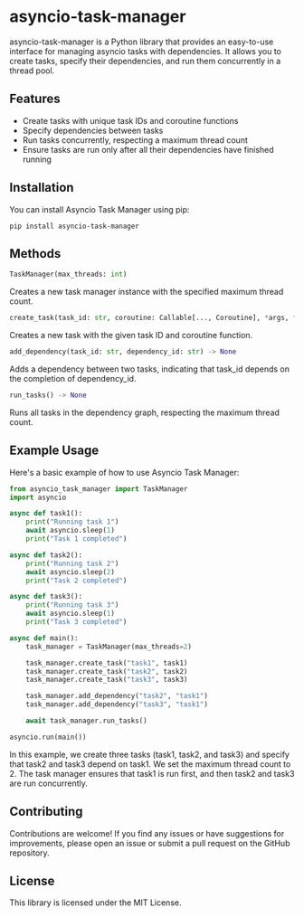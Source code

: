# asyncio-task-manager
asyncio-task-manager is a Python library that provides an easy-to-use interface for managing asyncio tasks with dependencies. It allows you to create tasks, specify their dependencies, and run them concurrently in a thread pool.

## Features

- Create tasks with unique task IDs and coroutine functions
- Specify dependencies between tasks
- Run tasks concurrently, respecting a maximum thread count
- Ensure tasks are run only after all their dependencies have finished running

## Installation

You can install Asyncio Task Manager using pip:

```
pip install asyncio-task-manager
```

## Methods

```python
TaskManager(max_threads: int)
```
Creates a new task manager instance with the specified maximum thread count.

```python
create_task(task_id: str, coroutine: Callable[..., Coroutine], *args, **kwargs) -> None
```
Creates a new task with the given task ID and coroutine function.

```python
add_dependency(task_id: str, dependency_id: str) -> None
```
Adds a dependency between two tasks, indicating that task_id depends on the completion of dependency_id.

```python
run_tasks() -> None
```
Runs all tasks in the dependency graph, respecting the maximum thread count.

## Example Usage

Here's a basic example of how to use Asyncio Task Manager:

```python
from asyncio_task_manager import TaskManager
import asyncio

async def task1():
    print("Running task 1")
    await asyncio.sleep(1)
    print("Task 1 completed")

async def task2():
    print("Running task 2")
    await asyncio.sleep(2)
    print("Task 2 completed")

async def task3():
    print("Running task 3")
    await asyncio.sleep(1)
    print("Task 3 completed")

async def main():
    task_manager = TaskManager(max_threads=2)

    task_manager.create_task("task1", task1)
    task_manager.create_task("task2", task2)
    task_manager.create_task("task3", task3)

    task_manager.add_dependency("task2", "task1")
    task_manager.add_dependency("task3", "task1")

    await task_manager.run_tasks()

asyncio.run(main())
```

In this example, we create three tasks (task1, task2, and task3) and specify that task2 and task3 depend on task1. We set the maximum thread count to 2. The task manager ensures that task1 is run first, and then task2 and task3 are run concurrently.

## Contributing
Contributions are welcome! If you find any issues or have suggestions for improvements, please open an issue or submit a pull request on the GitHub repository.

## License
This library is licensed under the MIT License.
